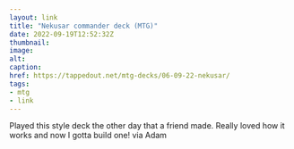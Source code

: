 ```yaml
---
layout: link
title: "Nekusar commander deck (MTG)"
date: 2022-09-19T12:52:32Z
thumbnail:
image:
alt:
caption:
href: https://tappedout.net/mtg-decks/06-09-22-nekusar/
tags:
- mtg
- link
---
```


Played this style deck the other day that a friend made. Really loved how it works and now I gotta build one! via Adam
